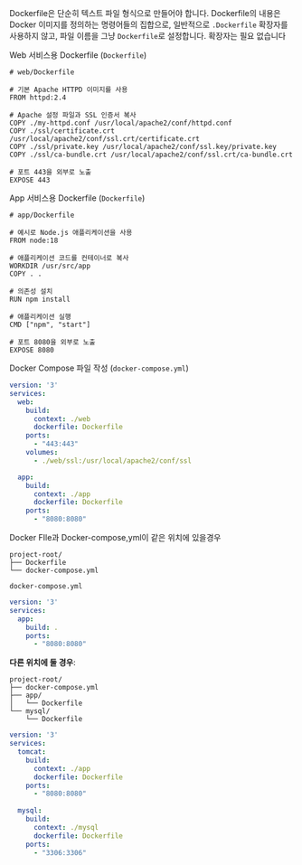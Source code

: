 Dockerfile은 단순히 텍스트 파일 형식으로 만들어야 합니다. Dockerfile의 내용은 Docker 이미지를 정의하는 명령어들의 집합으로, 일반적으로 `.Dockerfile` 확장자를 사용하지 않고, 파일 이름을 그냥 `Dockerfile`로 설정합니다. 확장자는 필요 없습니다


Web 서비스용 Dockerfile (`Dockerfile`)

```file
# web/Dockerfile

# 기본 Apache HTTPD 이미지를 사용
FROM httpd:2.4

# Apache 설정 파일과 SSL 인증서 복사
COPY ./my-httpd.conf /usr/local/apache2/conf/httpd.conf
COPY ./ssl/certificate.crt /usr/local/apache2/conf/ssl.crt/certificate.crt
COPY ./ssl/private.key /usr/local/apache2/conf/ssl.key/private.key
COPY ./ssl/ca-bundle.crt /usr/local/apache2/conf/ssl.crt/ca-bundle.crt

# 포트 443을 외부로 노출
EXPOSE 443

```


App 서비스용 Dockerfile (`Dockerfile`)

```file
# app/Dockerfile

# 예시로 Node.js 애플리케이션을 사용
FROM node:18

# 애플리케이션 코드를 컨테이너로 복사
WORKDIR /usr/src/app
COPY . .

# 의존성 설치
RUN npm install

# 애플리케이션 실행
CMD ["npm", "start"]

# 포트 8080을 외부로 노출
EXPOSE 8080

```



Docker Compose 파일 작성 (`docker-compose.yml`)

```yml
version: '3'
services:
  web:
    build:
      context: ./web
      dockerfile: Dockerfile
    ports:
      - "443:443"
    volumes:
      - ./web/ssl:/usr/local/apache2/conf/ssl

  app:
    build:
      context: ./app
      dockerfile: Dockerfile
    ports:
      - "8080:8080"

```



Docker FIle과 Docker-compose,yml이 같은 위치에 있을경우

```
project-root/
├── Dockerfile
└── docker-compose.yml

```

`docker-compose.yml`

```yml
version: '3'
services:
  app:
    build: .
    ports:
      - "8080:8080"

```


**다른 위치에 둘 경우**:

```
project-root/
├── docker-compose.yml
├── app/
│   └── Dockerfile
└── mysql/
    └── Dockerfile

```


```yml
version: '3'
services:
  tomcat:
    build:
      context: ./app
      dockerfile: Dockerfile
    ports:
      - "8080:8080"
  
  mysql:
    build:
      context: ./mysql
      dockerfile: Dockerfile
    ports:
      - "3306:3306"

```
